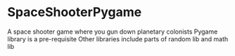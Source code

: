 # SpaceShooterPygame
A space shooter game where you gun down planetary colonists
Pygame library is a pre-requisite
Other libraries include parts of random lib and math lib
